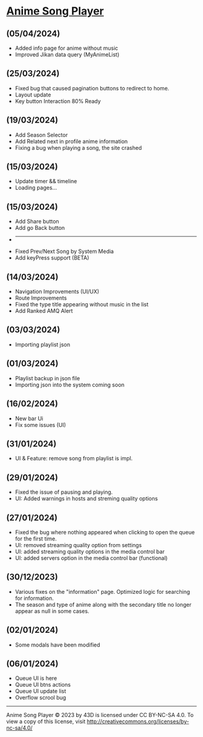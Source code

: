 # [Anime Song Player](https://43d.github.io/player/)


## (05/04/2024)
* Added info page for anime without music
*  Improved Jikan data query (MyAnimeList)


## (25/03/2024)
* Fixed bug that caused pagination buttons to redirect to home.
* Layout update
* Key button Interaction 80% Ready


## (19/03/2024)
* Add Season Selector
* Add Related next in profile anime information
* Fixing a bug when playing a song, the site crashed


## (15/03/2024)
* Update timer && timeline
* Loading pages...


## (15/03/2024)
* Add Share button
* Add go Back button
* -----------
* Fixed Prev/Next Song by System Media
* Add keyPress support (BETA)


## (14/03/2024)
* Navigation Improvements (UI/UX)
* Route Improvements
* Fixed the type title appearing without music in the list
* Add Ranked AMQ Alert


## (03/03/2024)
* Importing playlist json 


## (01/03/2024)
* Playlist backup in json file
* Importing json into the system coming soon


## (16/02/2024)
* New bar Ui
* Fix some issues  (UI)


## (31/01/2024)
* UI & Feature: remove song from playlist is impl.


## (29/01/2024)
* Fixed the issue of pausing and playing.
* UI: Added warnings in hosts and streming quality options


## (27/01/2024)
* Fixed the bug where nothing appeared when clicking to open the queue for the first time.
* UI: removed streaming quality option from settings
* UI: added streaming quality options in the media control bar
* UI: added servers option in the media control bar (functional)


## (30/12/2023)
* Various fixes on the "information" page. Optimized logic for searching for information.
* The season and type of anime along with the secondary title no longer appear as null in some cases.


## (02/01/2024)
* Some modals have been modified


## (06/01/2024)
* Queue UI is here
* Queue UI btns actions
* Queue UI update list
* Overflow scrool bug


<hr>

Anime Song Player © 2023 by 43D is licensed under CC BY-NC-SA 4.0. To view a copy of this license, visit http://creativecommons.org/licenses/by-nc-sa/4.0/